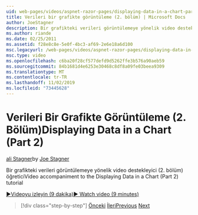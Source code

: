 ```yaml
---
uid: web-pages/videos/aspnet-razor-pages/displaying-data-in-a-chart-part-2
title: Verileri bir grafikte görüntüleme (2. bölüm) | Microsoft Docs
author: JoeStagner
description: Bir grafikteki verileri görüntülemeye yönelik video destekleyici (2. bölüm) öğretici
ms.author: riande
ms.date: 02/25/2011
ms.assetid: f28e8c8e-5e0f-4bc3-af69-2e6e18a6d100
msc.legacyurl: /web-pages/videos/aspnet-razor-pages/displaying-data-in-a-chart-part-2
msc.type: video
ms.openlocfilehash: c6ba20f28cf577defd9d5262ffe3b576a90aeb59
ms.sourcegitcommit: 84b1681d4e6253e30468c8df8a09fe03beea9309
ms.translationtype: MT
ms.contentlocale: tr-TR
ms.lasthandoff: 11/02/2019
ms.locfileid: "73445628"
---
```

# <a name="displaying-data-in-a-chart-part-2"></a><span data-ttu-id="41437-103">Verileri Bir Grafikte Görüntüleme (2. Bölüm)</span><span class="sxs-lookup"><span data-stu-id="41437-103">Displaying Data in a Chart (Part 2)</span></span>

<span data-ttu-id="41437-104">[ali Stagner](https://github.com/JoeStagner)</span><span class="sxs-lookup"><span data-stu-id="41437-104">by [Joe Stagner](https://github.com/JoeStagner)</span></span>

<span data-ttu-id="41437-105">Bir grafikteki verileri görüntülemeye yönelik video destekleyici (2. bölüm) öğretici</span><span class="sxs-lookup"><span data-stu-id="41437-105">Video accompaniment to the Displaying Data in a Chart (Part 2) tutorial</span></span>

<span data-ttu-id="41437-106">[&#9654;Videoyu izleyin (9 dakika)](https://channel9.msdn.com/Blogs/ASP-NET-Site-Videos/displaying-data-in-a-chart-(part-2))</span><span class="sxs-lookup"><span data-stu-id="41437-106">[&#9654; Watch video (9 minutes)](https://channel9.msdn.com/Blogs/ASP-NET-Site-Videos/displaying-data-in-a-chart-(part-2))</span></span>

> [!div class="step-by-step"]
> <span data-ttu-id="41437-107">[Önceki](displaying-data-in-a-chart-part-1.md)
> [İleri](working-with-files.md)</span><span class="sxs-lookup"><span data-stu-id="41437-107">[Previous](displaying-data-in-a-chart-part-1.md)
[Next](working-with-files.md)</span></span>
